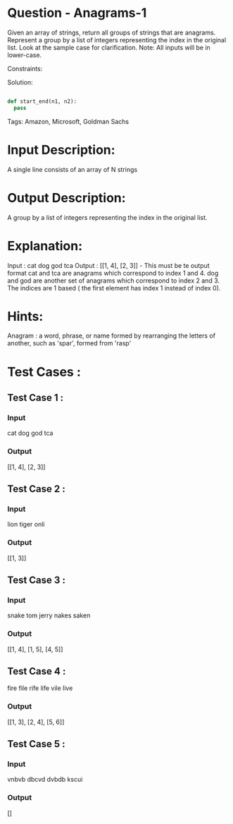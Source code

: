 # Question - Anagrams-1
Given an array of strings, return all groups of strings that are anagrams. 
Represent a group by a list of integers representing the index in the original list. Look at the sample case for clarification.
Note: All inputs will be in lower-case. 

Constraints:


Solution:

```python

def start_end(n1, n2):
  pass

```

Tags:
Amazon, Microsoft, Goldman Sachs

# Input Description:
A single line consists of an array of N strings

# Output Description:
A group by a list of integers representing the index in the original list.

# Explanation:
Input : cat dog god tca
Output : [[1, 4], [2, 3]]  - This must be te output format
cat and tca are anagrams which correspond to index 1 and 4.
dog and god are another set of anagrams which correspond to index 2 and 3.
The indices are 1 based ( the first element has index 1 instead of index 0).

# Hints:
Anagram : a word, phrase, or name formed by rearranging the letters of another, such as 'spar', formed from 'rasp' 
 
# Test Cases :
## Test Case 1 :
### Input
cat dog god tca
### Output
[[1, 4], [2, 3]]


## Test Case 2 :
### Input
lion tiger onli
### Output
[[1, 3]]


## Test Case 3 :
### Input
snake tom jerry nakes saken
### Output
[[1, 4], [1, 5], [4, 5]]

## Test Case 4 :
fire file rife life vile live
### Output
[[1, 3], [2, 4], [5, 6]]


## Test Case 5 :
### Input
vnbvb dbcvd dvbdb kscui
### Output
[]
